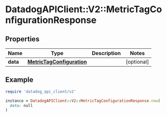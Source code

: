 # DatadogAPIClient::V2::MetricTagConfigurationResponse

## Properties

| Name     | Type                                                    | Description | Notes      |
| -------- | ------------------------------------------------------- | ----------- | ---------- |
| **data** | [**MetricTagConfiguration**](MetricTagConfiguration.md) |             | [optional] |

## Example

```ruby
require 'datadog_api_client/v2'

instance = DatadogAPIClient::V2::MetricTagConfigurationResponse.new(
  data: null
)
```
